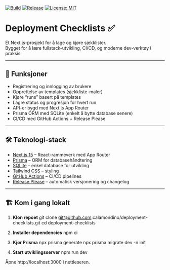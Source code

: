 [![Build](https://github.com/calamondino/deployment-checklists/actions/workflows/ci.yml/badge.svg)](https://github.com/calamondino/deployment-checklists/actions/workflows/ci.yml)
[![Release](https://img.shields.io/github/v/release/calamondino/deployment-checklists?sort=semver)](https://github.com/calamondino/deployment-checklists/releases)
[![License: MIT](https://img.shields.io/badge/License-MIT-yellow.svg)](LICENSE)

# Deployment Checklists ✅

Et Next.js-prosjekt for å lage og kjøre sjekklister.  
Bygget for å lære fullstack-utvikling, CI/CD, og moderne dev-verktøy i praksis.

---

## 🚀 Funksjoner
- Registrering og innlogging av brukere
- Opprettelse av templates (sjekkliste-maler)
- Kjøre “runs” basert på templates
- Lagre status og progresjon for hvert run
- API-er bygd med Next.js App Router
- Prisma ORM med SQLite (enkelt å bytte database senere)
- CI/CD med GitHub Actions + Release Please

---

## 🛠️ Teknologi-stack
- [Next.js 15](https://nextjs.org/) – React-rammeverk med App Router
- [Prisma](https://www.prisma.io/) – ORM for databasehåndtering
- [SQLite](https://sqlite.org/) – enkel database for utvikling
- [Tailwind CSS](https://tailwindcss.com/) – styling
- [GitHub Actions](https://docs.github.com/en/actions) – CI/CD pipelines
- [Release Please](https://github.com/googleapis/release-please) – automatisk versjonering og changelog

---

## 🏗️ Kom i gang lokalt

1. **Klon repoet**
   git clone git@github.com:calamondino/deployment-checklists.git
   cd deployment-checklists

2. **Installer dependencies**
   npm ci

3. **Kjør Prisma**
   npx prisma generate
   npx prisma migrate dev -n init

4. **Start utviklingsserver**
   npm run dev

Åpne http://localhost:3000 i nettleseren.
